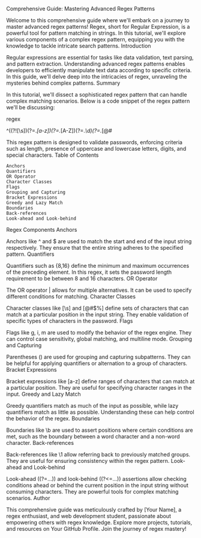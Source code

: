 Comprehensive Guide: Mastering Advanced Regex Patterns

Welcome to this comprehensive guide where we'll embark on a journey to master advanced regex patterns! Regex, short for Regular Expression, is a powerful tool for pattern matching in strings. In this tutorial, we'll explore various components of a complex regex pattern, equipping you with the knowledge to tackle intricate search patterns.
Introduction

Regular expressions are essential for tasks like data validation, text parsing, and pattern extraction. Understanding advanced regex patterns enables developers to efficiently manipulate text data according to specific criteria. In this guide, we'll delve deep into the intricacies of regex, unraveling the mysteries behind complex patterns.
Summary

In this tutorial, we'll dissect a sophisticated regex pattern that can handle complex matching scenarios. Below is a code snippet of the regex pattern we'll be discussing:

regex

^((?![\s])(?=.*[a-z])(?=.*[A-Z])(?=.*\d)(?=.*[@#$%]).{8,16})$

This regex pattern is designed to validate passwords, enforcing criteria such as length, presence of uppercase and lowercase letters, digits, and special characters.
Table of Contents

    Anchors
    Quantifiers
    OR Operator
    Character Classes
    Flags
    Grouping and Capturing
    Bracket Expressions
    Greedy and Lazy Match
    Boundaries
    Back-references
    Look-ahead and Look-behind

Regex Components
Anchors

Anchors like ^ and $ are used to match the start and end of the input string respectively. They ensure that the entire string adheres to the specified pattern.
Quantifiers

Quantifiers such as {8,16} define the minimum and maximum occurrences of the preceding element. In this regex, it sets the password length requirement to be between 8 and 16 characters.
OR Operator

The OR operator | allows for multiple alternatives. It can be used to specify different conditions for matching.
Character Classes

Character classes like [\s] and [@#$%] define sets of characters that can match at a particular position in the input string. They enable validation of specific types of characters in the password.
Flags

Flags like g, i, m are used to modify the behavior of the regex engine. They can control case sensitivity, global matching, and multiline mode.
Grouping and Capturing

Parentheses () are used for grouping and capturing subpatterns. They can be helpful for applying quantifiers or alternation to a group of characters.
Bracket Expressions

Bracket expressions like [a-z] define ranges of characters that can match at a particular position. They are useful for specifying character ranges in the input.
Greedy and Lazy Match

Greedy quantifiers match as much of the input as possible, while lazy quantifiers match as little as possible. Understanding these can help control the behavior of the regex.
Boundaries

Boundaries like \b are used to assert positions where certain conditions are met, such as the boundary between a word character and a non-word character.
Back-references

Back-references like \1 allow referring back to previously matched groups. They are useful for ensuring consistency within the regex pattern.
Look-ahead and Look-behind

Look-ahead ((?=...)) and look-behind ((?<=...)) assertions allow checking conditions ahead or behind the current position in the input string without consuming characters. They are powerful tools for complex matching scenarios.
Author

This comprehensive guide was meticulously crafted by [Your Name], a regex enthusiast, and web development student, passionate about empowering others with regex knowledge. Explore more projects, tutorials, and resources on Your GitHub Profile. Join the journey of regex mastery!